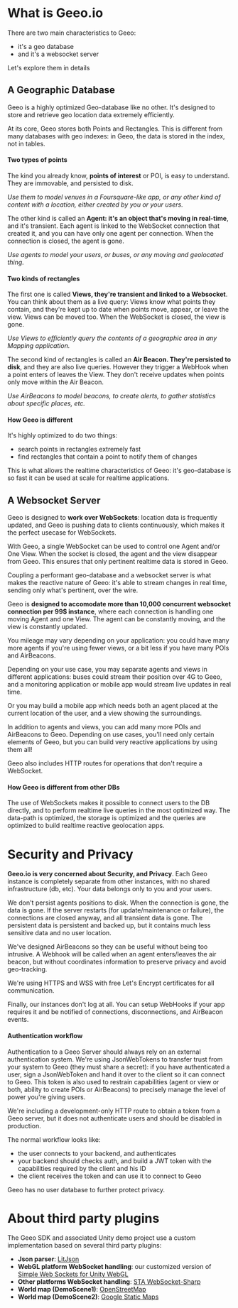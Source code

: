 # What is Geeo.io

There are two main characteristics to Geeo:
- it's a geo database
- and it's a websocket server

Let's explore them in details

## A Geographic Database

Geeo is a highly optimized Geo-database like no other.
It's designed to store and retrieve geo location data extremely efficiently.

At its core, Geeo stores both Points and Rectangles. This is different from many databases with geo indexes: in Geeo, the data is stored in the index, not in tables.

#### Two types of points

The kind you already know, **points of interest** or POI, is easy to understand. They are immovable, and persisted to disk.

_Use them to model venues in a Foursquare-like app, or any other kind of content with a location, either created by you or your users._

The other kind is called an **Agent: it's an object that's moving in real-time**, and it's transient. Each agent is linked to the WebSocket connection that created it, and you can have only one agent per connection. When the connection is closed, the agent is gone.

_Use agents to model your users, or buses, or any moving and geolocated thing._

#### Two kinds of rectangles

The first one is called **Views, they're transient and linked to a Websocket**. You can think about them as a live query: Views know what points they contain, and they're kept up to date when points move, appear, or leave the view. Views can be moved too. When the WebSocket is closed, the view is gone.

_Use Views to efficiently query the contents of a geographic area in any Mapping application._

The second kind of rectangles is called an **Air Beacon. They're persisted to disk**, and they are also live queries. However they trigger a WebHook when a point enters of leaves the View. They don't receive updates when points only move within the Air Beacon. 

_Use AirBeacons to model beacons, to create alerts, to gather statistics about specific places, etc._

#### How Geeo is different

It's highly optimized to do two things:

- search points in rectangles extremely fast
- find rectangles that contain a point to notify them of changes

This is what allows the realtime characteristics of Geeo: it's geo-database is so fast it can be used at scale for realtime applications.

## A Websocket Server

Geeo is designed to **work over WebSockets**: location data is frequently updated, and Geeo is pushing data to clients continuously, which makes it the perfect usecase for WebSockets.

With Geeo, a single WebSocket can be used to control one Agent and/or One View. When the socket is closed, the agent and the view disappear from Geeo. This ensures that only pertinent realtime data is stored in Geeo.

Coupling a performant geo-database and a websocket server is what makes the reactive nature of Geeo: it's able to stream changes in real time, sending only what's pertinent, over the wire.

Geeo is **designed to accomodate more than 10,000 concurrent websocket connection per 99$ instance**, where each connection is handling one moving Agent and one View. The agent can be constantly moving, and the view is constantly updated. 

You mileage may vary depending on your application: you could have many more agents if you're using fewer views, or a bit less if you have many POIs and AirBeacons.

Depending on your use case, you may separate agents and views in different applications: buses could stream their position over 4G to Geeo, and a monitoring application or mobile app would stream live updates in real time.

Or you may build a mobile app which needs both an agent placed at the current location of the user, and a view showing the surroundings.

In addition to agents and views, you can add many more POIs and AirBeacons to Geeo. Depending on use cases, you'll need only certain elements of Geeo, but you can build very reactive applications by using them all!

Geeo also includes HTTP routes for operations that don't require a WebSocket.

#### How Geeo is different from other DBs

The use of WebSockets makes it possible to connect users to the DB directly, and to perform realtime live queries in the most optimized way. The data-path is optimized, the storage is optimized and the queries are optimized to build realtime reactive geolocation apps.

# Security and Privacy

**Geeo.io is very concerned about Security, and Privacy**. Each Geeo instance is completely separate from other instances, with no shared infrastructure (db, etc). Your data belongs only to you and your users.

We don't persist agents positions to disk. When the connection is gone, the data is gone. If the server restarts (for update/maintenance or failure), the connections are closed anyway, and all transient data is gone. The persistent data is persistent and backed up, but it contains much less sensitive data and no user location.

We've designed AirBeacons so they can be useful without being too intrusive. A Webhook will be called when an agent enters/leaves the air beacon, but without coordinates information to preserve privacy and avoid geo-tracking.

We're using HTTPS and WSS with free Let's Encrypt certificates for all communication.

Finally, our instances don't log at all. You can setup WebHooks if your app requires it and be notified of connections, disconnections, and AirBeacon events.

#### Authentication workflow

Authentication to a Geeo Server should always rely on an external authentication system. We're using JsonWebTokens to transfer trust from your system to Geeo (they must share a secret): if you have authenticated a user, sign a JsonWebToken and hand it over to the client so it can connect to Geeo. This token is also used to restrain capabilities (agent or view or both, ability to create POIs or AirBeacons) to precisely manage the level of power you're giving users.

We're including a development-only HTTP route to obtain a token from a Geeo server, but it does not authenticate users and should be disabled in production.

The normal workflow looks like:
- the user connects to your backend, and authenticates
- your backend should checks auth, and build a JWT token with the capabilities required by the client and his ID
- the client receives the token and can use it to connect to Geeo

Geeo has no user database to further protect privacy.

# About third party plugins

The Geeo SDK and associated Unity demo project use a custom implementation based on several third party plugins:
- **Json parser**: [LitJson](https://lbv.github.io/litjson/)
- **WebGL platform WebSocket handling**: our customized version of [Simple Web Sockets for Unity WebGL](https://www.assetstore.unity3d.com/en/#!/content/38367)
- **Other platforms WebSocket handling**: [STA WebSocket-Sharp](https://github.com/sta/websocket-sharp)
- **World map (DemoScene1)**: [OpenStreetMap](http://www.openstreetmap.org)
- **World map (DemoScene2)**: [Google Static Maps](https://developers.google.com/maps/documentation/static-maps/)
